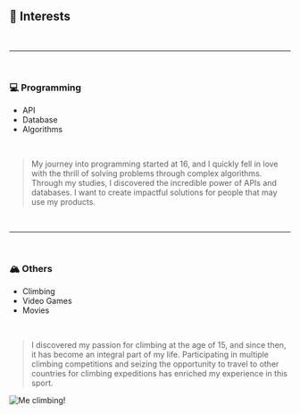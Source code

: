 ## 🌟 Interests

<br>

---

<br>

### 💻 Programming

- API
- Database
- Algorithms

<br>

> My journey into programming started at 16, and I quickly fell in love with the thrill of solving problems through complex algorithms. Through my studies, I discovered the incredible power of APIs and databases. I want to create impactful solutions for people that may use my products.

<br>

---

<br>

### 🏔️ Others
- Climbing
- Video Games
- Movies

<br>

> I discovered my passion for climbing at the age of 15, and since then, it has become an integral part of my life. Participating in multiple climbing competitions and seizing the opportunity to travel to other countries for climbing expeditions has enriched my experience in this sport.

![Me climbing!](../images/markdown/climbing.png)
